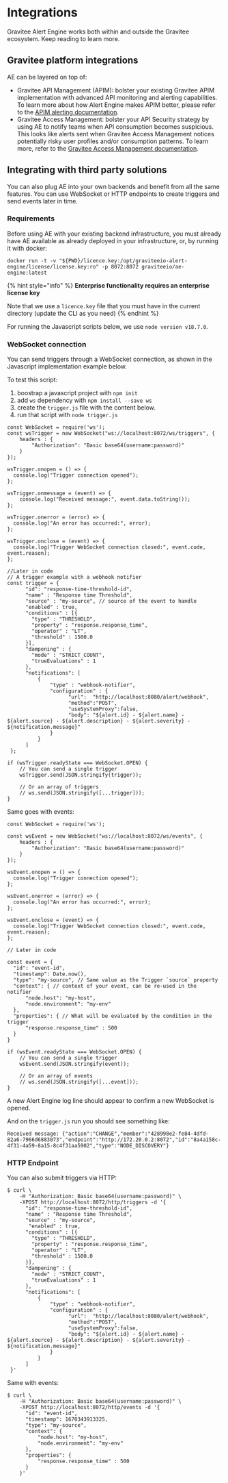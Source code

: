 # Integrations

Gravitee Alert Engine works both within and outside the Gravitee ecosystem. Keep reading to learn more.

## Gravitee platform integrations

AE can be layered on top of:

* Gravitee API Management (APIM): bolster your existing Gravitee APIM implementation with advanced API monitoring and alerting capabilities. To learn more about how Alert Engine makes APIM better, please refer to the [APIM alerting documentation](https://documentation.gravitee.io/apim/getting-started/configuration/configure-alerts-and-notifications#configure-alerts).&#x20;
* Gravitee Access Management: bolster your API Security strategy by using AE to notify teams when API consumption becomes suspicious. This looks like alerts sent when Gravitee Access Management notices potentially risky user profiles and/or consumption patterns. To learn more, refer to the [Gravitee Access Management documentation](https://documentation.gravitee.io/am).

## Integrating with third party solutions

You can also plug AE into your own backends and benefit from all the same features. You can use WebSocket or HTTP endpoints to create triggers and send events later in time.

### Requirements

Before using AE with your existing backend infrastructure, you must already have AE available as already deployed in your infrastructure, or, by running it with docker:

`docker run -t -v "${PWD}/licence.key:/opt/graviteeio-alert-engine/license/license.key:ro" -p 8072:8072 graviteeio/ae-engine:latest`

{% hint style="info" %}
**Enterprise functionality requires an enterprise license key**

Note that we use a `licence.key` file that you must have in the current directory (update the CLI as you need)
{% endhint %}

For running the Javascript scripts below, we use `node version v18.7.0`.

### WebSocket connection

You can send triggers through a WebSocket connection, as shown in the Javascript implementation example below.

To test this script:

1. boostrap a javascript project with `npm init`
2. add `ws` dependency with `npm install --save ws`
3. create the `trigger.js` file with the content below.
4. run that script with `node trigger.js`

```
const WebSocket = require('ws');
const wsTrigger = new WebSocket("ws://localhost:8072/ws/triggers", {
    headers : {
        "Authorization": "Basic base64(username:password)"
    }
});

wsTrigger.onopen = () => {
  console.log("Trigger connection opened");
};

wsTrigger.onmessage = (event) => {
    console.log("Received message:", event.data.toString());
};

wsTrigger.onerror = (error) => {
  console.log("An error has occurred:", error);
};

wsTrigger.onclose = (event) => {
  console.log("Trigger WebSocket connection closed:", event.code, event.reason);
};

//Later in code
// A trigger example with a webhook notifier
const trigger = {
      "id": "response-time-threshold-id",
      "name" : "Response time Threshold",
      "source" : "my-source", // source of the event to handle
      "enabled" : true,
      "conditions" : [{
        "type" : "THRESHOLD",
        "property" : "response.response_time",
        "operator" : "LT",
        "threshold" : 1500.0
      }],
      "dampening" : {
        "mode" : "STRICT_COUNT",
        "trueEvaluations" : 1
      },
      "notifications": [
          {
              "type" : "webhook-notifier",
              "configuration" : {
                    "url":  "http://localhost:8080/alert/webhook",
                    "method":"POST",
                    "useSystemProxy":false,
                    "body": "${alert.id} - ${alert.name} - ${alert.source} - ${alert.description} - ${alert.severity} - ${notification.message}"
              }
          }
      ]
 };

if (wsTrigger.readyState === WebSocket.OPEN) {
    // You can send a single trigger
    wsTrigger.send(JSON.stringify(trigger));

    // Or an array of triggers
    // ws.send(JSON.stringify([...trigger]));
}
```

Same goes with events:

```
const WebSocket = require('ws');

const wsEvent = new WebSocket("ws://localhost:8072/ws/events", {
    headers : {
        "Authorization": "Basic base64(username:password)"
    }
});

wsEvent.onopen = () => {
  console.log("Trigger connection opened");
};

wsEvent.onerror = (error) => {
  console.log("An error has occurred:", error);
};

wsEvent.onclose = (event) => {
  console.log("Trigger WebSocket connection closed:", event.code, event.reason);
};

// Later in code

const event = {
  "id": "event-id",
  "timestamp": Date.now(),
  "type": "my-source", // Same value as the Trigger `source` property
  "context": { // context of your event, can be re-used in the notifier
      "node.host": "my-host",
      "node.environment": "my-env"
  },
  "properties": { // What will be evaluated by the condition in the trigger
      "response.response_time" : 500
  }
}

if (wsEvent.readyState === WebSocket.OPEN) {
    // You can send a single trigger
    wsEvent.send(JSON.stringify(event));

    // Or an array of events
    // ws.send(JSON.stringify([...event]));
}
```

A new Alert Engine log line should appear to confirm a new WebSocket is opened.

And on the `trigger.js` run you should see something like:

```
Received message: {"action":"CHANGE","member":"428998e2-fe84-4dfd-82a6-7966d6883073","endpoint":"http://172.20.0.2:8072","id":"8a4a158c-4f31-4a59-8a15-8c4f31aa5902","type":"NODE_DISCOVERY"}
```

### HTTP Endpoint

You can also submit triggers via HTTP:

```
$ curl \
    -H "Authorization: Basic base64(username:password)" \
    -XPOST http://localhost:8072/http/triggers -d '{
      "id": "response-time-threshold-id",
      "name" : "Response time Threshold",
      "source" : "my-source",
       "enabled" : true,
      "conditions" : [{
        "type" : "THRESHOLD",
        "property" : "response.response_time",
        "operator" : "LT",
        "threshold" : 1500.0
      }],
      "dampening" : {
        "mode" : "STRICT_COUNT",
        "trueEvaluations" : 1
      },
      "notifications": [
          {
              "type" : "webhook-notifier",
              "configuration" : {
                    "url":  "http://localhost:8080/alert/webhook",
                    "method":"POST",
                    "useSystemProxy":false,
                    "body": "${alert.id} - ${alert.name} - ${alert.source} - ${alert.description} - ${alert.severity} - ${notification.message}"
              }
          }
      ]
 }'
```

Same with events:

```
$ curl \
    -H "Authorization: Basic base64(username:password)" \
    -XPOST http://localhost:8072/http/events -d '{
      "id": "event-id",
      "timestamp": 1670343913325,
      "type": "my-source",
      "context": {
          "node.host": "my-host",
          "node.environment": "my-env"
      },
      "properties": {
          "response.response_time" : 500
      }
    }'
```
